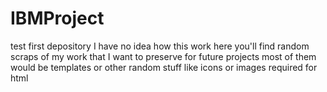 # IBMProject
test first depository
I have no idea how this work
here you'll find random scraps of my work that I want to preserve for future projects
most of them would be templates or other random stuff like icons or images required for html
